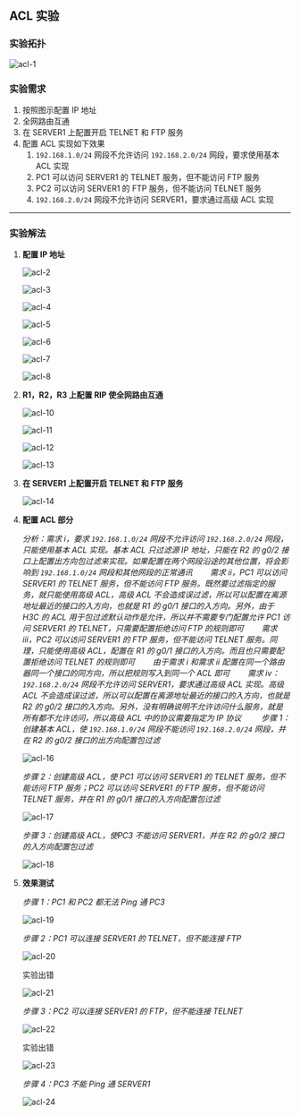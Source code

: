 ## ACL 实验

### 实验拓扑

![acl-1](/home/garlic/Desktop/笔记/图片/acl-1.PNG)

### 实验需求

1. 按照图示配置 IP 地址
2. 全网路由互通
3. 在 SERVER1 上配置开启 TELNET 和 FTP 服务
4. 配置 ACL 实现如下效果
   1. `192.168.1.0/24` 网段不允许访问 `192.168.2.0/24` 网段，要求使用基本 ACL 实现
   2. PC1 可以访问 SERVER1 的 TELNET 服务，但不能访问 FTP 服务
   3. PC2 可以访问 SERVER1 的 FTP 服务，但不能访问 TELNET 服务
   4. `192.168.2.0/24` 网段不允许访问 SERVER1，要求通过高级 ACL 实现

------

### 实验解法

1. **配置 IP 地址**

     ![acl-2](/home/garlic/Desktop/笔记/图片/acl-2.PNG)

     ![acl-3](/home/garlic/Desktop/笔记/图片/acl-3.PNG)

     ![acl-4](/home/garlic/Desktop/笔记/图片/acl-4.PNG)

     ![acl-5](/home/garlic/Desktop/笔记/图片/acl-5.PNG)

     ![acl-6](/home/garlic/Desktop/笔记/图片/acl-6.PNG)

     ![acl-7](/home/garlic/Desktop/笔记/图片/acl-7.PNG)

     ![acl-8](/home/garlic/Desktop/笔记/图片/acl-8.PNG)

2. **R1，R2，R3 上配置 RIP 使全网路由互通**

     ![acl-10](/home/garlic/Desktop/笔记/图片/acl-10.PNG)

     ![acl-11](/home/garlic/Desktop/笔记/图片/acl-11.PNG)

     ![acl-12](/home/garlic/Desktop/笔记/图片/acl-12.PNG)

     ![acl-13](/home/garlic/Desktop/笔记/图片/acl-13.PNG)

3. **在 SERVER1 上配置开启 TELNET 和 FTP 服务**

     ![acl-14](/home/garlic/Desktop/笔记/图片/acl-14.PNG)

4. **配置 ACL 部分**

   *分析：需求 i，要求 `192.168.1.0/24` 网段不允许访问 `192.168.2.0/24` 网段，只能使用基本 ACL 实现。基本 ACL 只过滤源 IP 地址，只能在 R2 的 g0/2 接口上配置出方向包过滤来实现。如果配置在两个网段沿途的其他位置，将会影响到 `192.168.1.0/24` 网段和其他网段的正常通讯
      　　需求 ii，PC1 可以访问 SERVER1 的 TELNET 服务，但不能访问 FTP 服务。既然要过滤指定的服务，就只能使用高级 ACL，高级 ACL 不会造成误过滤，所以可以配置在离源地址最近的接口的入方向，也就是 R1 的 g0/1 接口的入方向。另外，由于 H3C 的 ACL 用于包过滤默认动作是允许，所以并不需要专门配置允许 PC1 访问 SERVER1 的 TELNET，只需要配置拒绝访问 FTP 的规则即可
      　　需求 iii，PC2 可以访问 SERVER1 的 FTP 服务，但不能访问 TELNET 服务。同理，只能使用高级 ACL，配置在 R1 的 g0/1 接口的入方向。而且也只需要配置拒绝访问 TELNET 的规则即可
      　　由于需求 i 和需求 ii 配置在同一个路由器同一个接口的同方向，所以把规则写入到同一个 ACL 即可
      　　需求 iv：`192.168.2.0/24` 网段不允许访问 SERVER1，要求通过高级 ACL 实现。高级 ACL 不会造成误过滤，所以可以配置在离源地址最近的接口的入方向，也就是 R2 的 g0/2 接口的入方向。另外，没有明确说明不允许访问什么服务，就是所有都不允许访问，所以高级 ACL 中的协议需要指定为 IP 协议*
      　　
   *步骤 1：创建基本 ACL，使 `192.168.1.0/24` 网段不能访问 `192.168.2.0/24` 网段，并在 R2 的 g0/2 接口的出方向配置包过滤*

   ![acl-16](/home/garlic/Desktop/笔记/图片/acl-16.PNG)

   *步骤 2：创建高级 ACL，使 PC1 可以访问 SERVER1 的 TELNET 服务，但不能访问 FTP 服务；PC2 可以访问 SERVER1 的 FTP 服务，但不能访问 TELNET 服务，并在 R1 的 g0/1 接口的入方向配置包过滤*

   ![acl-17](/home/garlic/Desktop/笔记/图片/acl-17.PNG)

   *步骤 3：创建高级 ACL，使PC3 不能访问 SERVER1，并在 R2 的 g0/2 接口的入方向配置包过滤*

   ![acl-18](/home/garlic/Desktop/笔记/图片/acl-18.PNG)

5. **效果测试**

   *步骤 1：PC1 和 PC2 都无法 Ping 通 PC3*

   ![acl-19](/home/garlic/Desktop/笔记/图片/acl-19.PNG)

   *步骤 2：PC1 可以连接 SERVER1 的 TELNET，但不能连接 FTP*

   ![acl-20](/home/garlic/Desktop/笔记/图片/acl-20.PNG)

   实验出错

   ![acl-21](/home/garlic/Desktop/笔记/图片/acl-21.PNG)

   *步骤 3：PC2 可以连接 SERVER1 的 FTP，但不能连接 TELNET*

   ![acl-22](/home/garlic/Desktop/笔记/图片/acl-22.PNG)

   实验出错

   ![acl-23](/home/garlic/Desktop/笔记/图片/acl-23.PNG)

   *步骤 4：PC3 不能 Ping 通 SERVER1*

   ![acl-24](/home/garlic/Desktop/笔记/图片/acl-24.PNG)